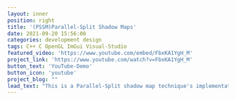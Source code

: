 ```yaml
---
layout: inner
position: right
title: '(PSSM)Parallel-Split Shadow Maps'
date: 2021-09-20 15:56:00
categories: development design
tags: C++ C OpenGL ImGui Visual-Studio
featured_video: 'https://www.youtube.com/embed/FbxKA1YgH_M'
project_link: 'https://www.youtube.com/watch?v=FbxKA1YgH_M'
button_text: 'YouTube-Demo'
button_icon: 'youtube'
project_blog: ""
lead_text: "This is a Parallel-Split shadow map technique's implementation integrated into my Game Engine 'Akame'."
---
```

